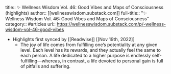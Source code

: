 title:: ✨ Wellness Wisdom Vol. 46: Good Vibes and Maps of Consciousness (highlights)
author:: [[wellnesswisdom.substack.com]]
full-title:: "✨ Wellness Wisdom Vol. 46: Good Vibes and Maps of Consciousness"
category:: #articles
url:: https://wellnesswisdom.substack.com/p/-wellness-wisdom-vol-46-good-vibes

- Highlights first synced by [[Readwise]] [[Nov 19th, 2022]]
	- The joy of life comes from fulfilling one’s potentiality at any given level. Each level has its rewards, and they actually feel the same to each person. A life dedicated to a higher purpose is endlessly self-fulfilling—whereas, in contrast, a life devoted to personal gain is full of pitfalls and suffering.